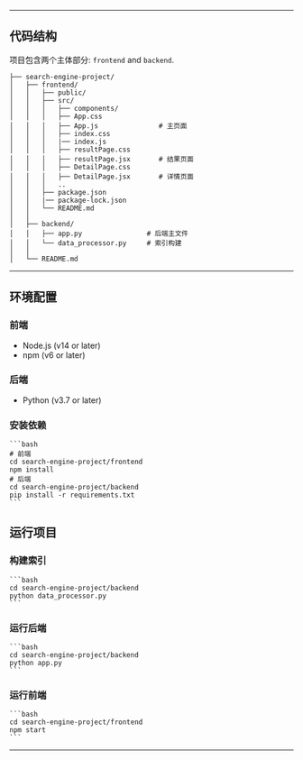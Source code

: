 
---

## 代码结构

项目包含两个主体部分: `frontend` and `backend`.
```
├── search-engine-project/
│   ├── frontend/                        
│   │   ├── public/                    
│   │   ├── src/                  
│   │   │   ├── components/       
│   │   │   ├── App.css              
│   │   │   ├── App.js               # 主页面
│   │   │   ├── index.css            
│   │   │   |── index.js             
│   │   │   ├── resultPage.css
│   │   │   ├── resultPage.jsx       # 结果页面
│   │   │   ├── DetailPage.css 
│   │   │   ├── DetailPage.jsx       # 详情页面      
│   │   │   ..                 
│   │   ├── package.json          
│   │   |── package-lock.json 
│   │   └── README.md    
│   │
│   ├── backend/                  
│   │   ├── app.py                # 后端主文件
│   │   └── data_processor.py     # 索引构建
│   │
│   └── README.md                 
```
---

## 环境配置

### 前端

- Node.js (v14 or later)
- npm (v6 or later)
### 后端

- Python (v3.7 or later)

### 安装依赖

    ```bash
    # 前端
    cd search-engine-project/frontend
    npm install
    # 后端
    cd search-engine-project/backend
    pip install -r requirements.txt
    ```

## 运行项目


### 构建索引

    ```bash
    cd search-engine-project/backend
    python data_processor.py
    ```

### 运行后端

    ```bash
    cd search-engine-project/backend
    python app.py
    ```

### 运行前端

    ```bash
    cd search-engine-project/frontend
    npm start
    ```
---
